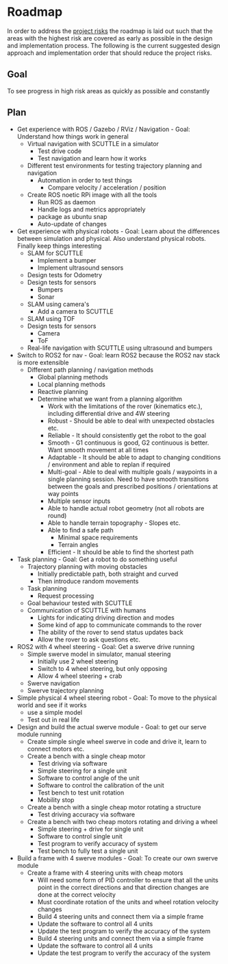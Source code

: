 # Roadmap

In order to address the [project risks](README.md#project*risks) the roadmap is laid out such that
the areas with the highest risk are covered as early as possible in the design and implementation
process. The following is the current suggested design approach and implementation order that should
reduce the project risks.

## Goal

To see progress in high risk areas as quickly as possible and constantly

## Plan

* Get experience with ROS / Gazebo / RViz / Navigation - Goal: Understand how things work in general
  * Virtual navigation with SCUTTLE in a simulator
    * Test drive code
    * Test navigation and learn how it works
  * Different test environments for testing trajectory planning and navigation
    * Automation in order to test things
      * Compare velocity / acceleration / position
  * Create ROS noetic RPi image with all the tools
    * Run ROS as daemon
    * Handle logs and metrics appropriately
    * package as ubuntu snap
    * Auto-update of changes
* Get experience with physical robots - Goal: Learn about the differences between simulation and physical.
  Also understand physical robots. Finally keep things interesting
  * SLAM for SCUTTLE
    * Implement a bumper
    * Implement ultrasound sensors
  * Design tests for Odometry
  * Design tests for sensors
    * Bumpers
    * Sonar
  * SLAM using camera's
    * Add a camera to SCUTTLE
  * SLAM using TOF
  * Design tests for sensors
    * Camera
    * ToF
  * Real-life navigation with SCUTTLE using ultrasound and bumpers
* Switch to ROS2 for nav - Goal: learn ROS2 because the ROS2 nav stack is more extensible
  * Different path planning / navigation methods
    * Global planning methods
    * Local planning methods
    * Reactive planning
    * Determine what we want from a planning algorithm
      * Work with the limitations of the rover (kinematics etc.), including differential drive and 4W steering
      * Robust - Should be able to deal with unexpected obstacles etc.
      * Reliable - It should consistently get the robot to the goal
      * Smooth - G1 continuous is good, G2 continuous is better. Want smooth movement at all times
      * Adaptable - It should be able to adapt to changing conditions / environment and able to replan if required
      * Multi-goal - Able to deal with multiple goals / waypoints in a single planning session. Need
        to have smooth transitions between the goals and prescribed positions / orientations at way points
      * Multiple sensor inputs
      * Able to handle actual robot geometry (not all robots are round)
      * Able to handle terrain topography - Slopes etc.
      * Able to find a safe path
        * Minimal space requirements
        * Terrain angles
      * Efficient - It should be able to find the shortest path
* Task planning - Goal: Get a robot to do something useful
  * Trajectory planning with moving obstacles
    * Initially predictable path, both straight and curved
    * Then introduce random movements
  * Task planning
    * Request processing
  * Goal behaviour tested with SCUTTLE
  * Communication of SCUTTLE with humans
    * Lights for indicating driving direction and modes
    * Some kind of app to communicate commands to the rover
    * The ability of the rover to send status updates back
    * Allow the rover to ask questions etc.
* ROS2 with 4 wheel steering - Goal: Get a swerve drive running
  * Simple swerve model in simulator, manual steering
    * Initially use 2 wheel steering
    * Switch to 4 wheel steering, but only opposing
    * Allow 4 wheel steering + crab
  * Swerve navigation
  * Swerve trajectory planning
* Simple physical 4 wheel steering robot - Goal: To move to the physical world and see if it works
  * use a simple model
  * Test out in real life
* Design and build the actual swerve module - Goal: to get our serve module running
  * Create simple single wheel swerve in code and drive it, learn to connect motors etc.
  * Create a bench with a single cheap motor
    * Test driving via software
    * Simple steering for a single unit
    * Software to control angle of the unit
    * Software to control the calibration of the unit
    * Test bench to test unit rotation
    * Mobility stop
  * Create a bench with a single cheap motor rotating a structure
    * Test driving accuracy via software
  * Create a bench with two cheap motors rotating and driving a wheel
    * Simple steering + drive for single unit
    * Software to control single unit
    * Test program to verify accuracy of system
    * Test bench to fully test a single unit
* Build a frame with 4 swerve modules - Goal: To create our own swerve module
  * Create a frame with 4 steering units with cheap motors
    * Will need some form of PID controller to ensure that all the units point in the correct directions
      and that direction changes are done at the correct velocity
    * Must coordinate rotation of the units and wheel rotation velocity changes
    * Build 4 steering units and connect them via a simple frame
    * Update the software to control all 4 units
    * Update the test program to verify the accuracy of the system
    * Build 4 steering units and connect them via a simple frame
    * Update the software to control all 4 units
    * Update the test program to verify the accuracy of the system
